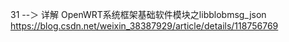 31 --＞ 详解 OpenWRT系统框架基础软件模块之libblobmsg_json
https://blog.csdn.net/weixin_38387929/article/details/118756769